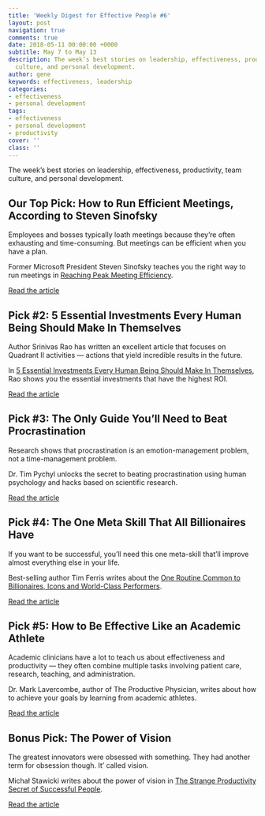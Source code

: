 ```yaml
---
title: 'Weekly Digest for Effective People #6'
layout: post
navigation: true
comments: true
date: 2018-05-11 00:00:00 +0000
subtitle: May 7 to May 13
description: The week’s best stories on leadership, effectiveness, productivity, team
  culture, and personal development.
author: gene
keywords: effectiveness, leadership
categories:
- effectiveness
- personal development
tags:
- effectiveness
- personal development
- productivity
cover: ''
class: ''
---
```

The week’s best stories on leadership, effectiveness, productivity, team culture, and personal development.

## Our Top Pick: How to Run Efficient Meetings, According to Steven Sinofsky

Employees and bosses typically loath meetings because they’re often exhausting and time-consuming. But meetings can be efficient when you have a plan. 

Former Microsoft President Steven Sinofsky teaches you the right way to run meetings in [Reaching Peak Meeting Efficiency](https://medium.learningbyshipping.com/reaching-peak-meeting-efficiency-f8e47c93317a). 

[Read the article](https://medium.learningbyshipping.com/reaching-peak-meeting-efficiency-f8e47c93317a)

## Pick #2: 5 Essential Investments Every Human Being Should Make In Themselves

Author Srinivas Rao has written an excellent article that focuses on Quadrant II activities — actions that yield incredible results in the future.

In [5 Essential Investments Every Human Being Should Make In Themselves](https://medium.com/the-mission/5-essential-investments-every-human-being-should-make-in-themselves-121771565384), Rao shows you the essential investments that have the highest ROI.

[Read the article](https://medium.com/the-mission/5-essential-investments-every-human-being-should-make-in-themselves-121771565384)

## Pick #3: The Only Guide You’ll Need to Beat Procrastination 

Research shows that procrastination is an emotion-management problem, not a time-management problem.

Dr. Tim Pychyl unlocks the secret to beating procrastination using human psychology and hacks based on scientific research.

[Read the article](https://medium.com/s/the-complete-guide-to-beating-procrastination/how-to-use-psychology-to-solve-the-procrastination-puzzle-6e6a56cdd535)

## Pick #4: The One Meta Skill That All Billionaires Have

If you want to be successful, you’ll need this one meta-skill that’ll improve almost everything else in your life. 

Best-selling author Tim Ferris writes about the [One Routine Common to Billionaires, Icons and World-Class Performers](https://medium.com/the-mission/the-one-routine-common-to-billionaires-icons-and-world-class-performers-28ed11a49eda). 

[Read the article](https://medium.com/the-mission/the-one-routine-common-to-billionaires-icons-and-world-class-performers-28ed11a49eda)

## Pick #5: How to Be Effective Like an Academic Athlete

Academic clinicians have a lot to teach us about effectiveness and productivity — they often combine multiple tasks involving patient care, research, teaching, and administration.

Dr. Mark Lavercombe, author of The Productive Physician, writes about how to achieve your goals by learning from academic athletes.  

[Read the article](https://productivephysician.com/academic-athlete/)

## Bonus Pick: The Power of Vision

The greatest innovators were obsessed with something. They had another term for obsession though. It’ called vision. 

Michał Stawicki writes about the power of vision in [The Strange Productivity Secret of Successful People](https://medium.com/thrive-global/the-strange-productivity-secret-of-successful-people-823924f11710).

[Read the article](https://medium.com/thrive-global/the-strange-productivity-secret-of-successful-people-823924f11710)